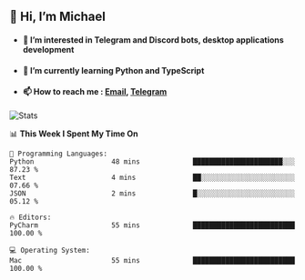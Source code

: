 ## 👋 Hi, I’m Michael
- #### 👀 I’m interested in Telegram and Discord bots, desktop applications development
- #### 🌱 I’m currently learning Python and TypeScript
- #### 📫 How to reach me : [Email](mailto:misha@kurapov.ru), [Telegram](https://t.me/mkurapov)

![Stats](https://github-readme-stats.vercel.app/api?username=krpff&show_icons=true&theme=github_dark&hide_border=true&hide=issues&count_private=true&layout=compact)


<!--START_SECTION:waka-->
📊 **This Week I Spent My Time On** 

```text
💬 Programming Languages: 
Python                   48 mins             ██████████████████████░░░   87.23 % 
Text                     4 mins              ██░░░░░░░░░░░░░░░░░░░░░░░   07.66 % 
JSON                     2 mins              █░░░░░░░░░░░░░░░░░░░░░░░░   05.12 % 

🔥 Editors: 
PyCharm                  55 mins             █████████████████████████   100.00 % 

💻 Operating System: 
Mac                      55 mins             █████████████████████████   100.00 % 
```


<!--END_SECTION:waka-->
